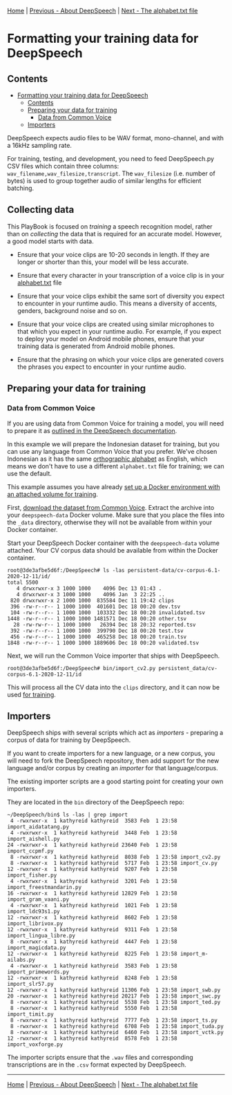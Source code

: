 [Home](README.md) | [Previous - About DeepSpeech](DEEPSPEECH.md) | [Next - The alphabet.txt file](ALPHABET.md)

# Formatting your training data for DeepSpeech

## Contents

- [Formatting your training data for DeepSpeech](#formatting-your-training-data-for-deepspeech)
  * [Contents](#contents)
  * [Preparing your data for training](#preparing-your-data-for-training)
    + [Data from Common Voice](#data-from-common-voice)
  * [Importers](#importers)

DeepSpeech expects audio files to be WAV format, mono-channel, and with a 16kHz sampling rate.

For training, testing, and development, you need to feed DeepSpeech.py CSV files which contain three columns: `wav_filename,wav_filesize,transcript`. The `wav_filesize` (i.e. number of bytes) is used to group together audio of similar lengths for efficient batching.

## Collecting data

This PlayBook is focused on _training_ a speech recognition model, rather than on _collecting_ the data that is required for an accurate model. However, a good model starts with data.

* Ensure that your voice clips are 10-20 seconds in length. If they are longer or shorter than this, your model will be less accurate.

* Ensure that every character in your transcription of a voice clip is in your [alphabet.txt](ALPHABET.md) file

* Ensure that your voice clips exhibit the same sort of diversity you expect to encounter in your runtime audio. This means a diversity of accents, genders, background noise and so on.

* Ensure that your voice clips are created using similar microphones to that which you expect in your runtime audio. For example, if you expect to deploy your model on Android mobile phones, ensure that your training data is generated from Android mobile phones.

* Ensure that the phrasing on which your voice clips are generated covers the phrases you expect to encounter in your runtime audio. 

## Preparing your data for training

### Data from Common Voice

If you are using data from Common Voice for training a model, you will need to prepare it as [outlined in the DeepSpeech documentation](https://deepspeech.readthedocs.io/en/master/TRAINING.html#common-voice-training-data).

In this example we will prepare the Indonesian dataset for training, but you can use any language from Common Voice that you prefer. We've chosen Indonesian as it has the same [orthographic alphabet](ALPHABET.md) as English, which means we don't have to use a different `alphabet.txt` file for training; we can use the default.

This example assumes you have already [set up a Docker environment with an attached volume for training](TRAINING.md).

First, [download the dataset from Common Voice](https://commonvoice.mozilla.org/en/datasets). Extract the archive into your `deepspeech-data` Docker volume. Make sure that you place the files into the `_data` directory, otherwise they will not be available from within your Docker container.

Start your DeepSpeech Docker container with the `deepspeech-data` volume attached. Your CV corpus data should be available from within the Docker container.

 ```
 root@3de3afbe5d6f:/DeepSpeech# ls -las persistent-data/cv-corpus-6.1-2020-12-11/id/
 total 5500
    4 drwxrwxr-x 3 1000 1000    4096 Dec 13 01:43 .
    4 drwxrwxr-x 3 1000 1000    4096 Jan  3 22:25 ..
  820 drwxrwxr-x 2 1000 1000  835584 Dec 11 19:42 clips
  396 -rw-r--r-- 1 1000 1000  401601 Dec 18 00:20 dev.tsv
  104 -rw-r--r-- 1 1000 1000  103332 Dec 18 00:20 invalidated.tsv
 1448 -rw-r--r-- 1 1000 1000 1481571 Dec 18 00:20 other.tsv
   28 -rw-rw-r-- 1 1000 1000   26394 Dec 18 20:32 reported.tsv
  392 -rw-r--r-- 1 1000 1000  399790 Dec 18 00:20 test.tsv
  456 -rw-r--r-- 1 1000 1000  465258 Dec 18 00:20 train.tsv
 1848 -rw-r--r-- 1 1000 1000 1889606 Dec 18 00:20 validated.tsv
```

Next, we will run the Common Voice importer that ships with DeepSpeech.

```
root@3de3afbe5d6f:/DeepSpeech# bin/import_cv2.py persistent_data/cv-corpus-6.1-2020-12-11/id
```

This will process all the CV data into the `clips` directory, and it can now be used [for training](TRAINING.md).

## Importers

DeepSpeech ships with several scripts which act as _importers_ - preparing a corpus of data for training by DeepSpeech.

If you want to create importers for a new language, or a new corpus, you will need to fork the DeepSpeech repository, then add support for the new language and/or corpus by creating an _importer_ for that language/corpus.

The existing importer scripts are a good starting point for creating your own importers.

They are located in the `bin` directory of the DeepSpeech repo:

```
~/DeepSpeech/bin$ ls -las | grep import
 4 -rwxrwxr-x  1 kathyreid kathyreid  3583 Feb  1 23:58 import_aidatatang.py
 4 -rwxrwxr-x  1 kathyreid kathyreid  3448 Feb  1 23:58 import_aishell.py
24 -rwxrwxr-x  1 kathyreid kathyreid 23640 Feb  1 23:58 import_ccpmf.py
 8 -rwxrwxr-x  1 kathyreid kathyreid  8038 Feb  1 23:58 import_cv2.py
 8 -rwxrwxr-x  1 kathyreid kathyreid  5717 Feb  1 23:58 import_cv.py
12 -rwxrwxr-x  1 kathyreid kathyreid  9207 Feb  1 23:58 import_fisher.py
 4 -rwxrwxr-x  1 kathyreid kathyreid  3201 Feb  1 23:58 import_freestmandarin.py
16 -rwxrwxr-x  1 kathyreid kathyreid 12829 Feb  1 23:58 import_gram_vaani.py
 4 -rwxrwxr-x  1 kathyreid kathyreid  1021 Feb  1 23:58 import_ldc93s1.py
12 -rwxrwxr-x  1 kathyreid kathyreid  8602 Feb  1 23:58 import_librivox.py
12 -rwxrwxr-x  1 kathyreid kathyreid  9311 Feb  1 23:58 import_lingua_libre.py
 8 -rwxrwxr-x  1 kathyreid kathyreid  4447 Feb  1 23:58 import_magicdata.py
12 -rwxrwxr-x  1 kathyreid kathyreid  8225 Feb  1 23:58 import_m-ailabs.py
 4 -rwxrwxr-x  1 kathyreid kathyreid  3583 Feb  1 23:58 import_primewords.py
12 -rwxrwxr-x  1 kathyreid kathyreid  8248 Feb  1 23:58 import_slr57.py
12 -rwxrwxr-x  1 kathyreid kathyreid 11306 Feb  1 23:58 import_swb.py
20 -rwxrwxr-x  1 kathyreid kathyreid 20217 Feb  1 23:58 import_swc.py
 8 -rwxrwxr-x  1 kathyreid kathyreid  5538 Feb  1 23:58 import_ted.py
 8 -rwxrwxr-x  1 kathyreid kathyreid  5550 Feb  1 23:58 import_timit.py
 8 -rwxrwxr-x  1 kathyreid kathyreid  7777 Feb  1 23:58 import_ts.py
 8 -rwxrwxr-x  1 kathyreid kathyreid  6708 Feb  1 23:58 import_tuda.py
 8 -rwxrwxr-x  1 kathyreid kathyreid  6460 Feb  1 23:58 import_vctk.py
12 -rwxrwxr-x  1 kathyreid kathyreid  8578 Feb  1 23:58 import_voxforge.py
```

The importer scripts ensure that the `.wav` files and corresponding transcriptions are in the `.csv` format expected by DeepSpeech.

---

[Home](README.md) | [Previous - About DeepSpeech](DEEPSPEECH.md) | [Next - The alphabet.txt file](ALPHABET.md)
